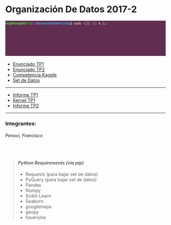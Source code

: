 # Organización De Datos 2017-2

<img src="header.png"></img>


+ [Enunciado TP1](https://docs.google.com/document/d/1XQ0WWPhBURmd5r1Ld2khMsSJymPKYoZd_FUvLHqhkWA/edit "Entrega 25/09")
+ [Enunciado TP2](https://docs.google.com/document/d/1YjoAhQ6mtBps9aauOvNzTMTpFv6I6_I2Y-2xsWDwSrU/edit "Entrega 27/11")
+ [Competencia Kaggle](https://inclass.kaggle.com/c/properati "Properati")
+ [Set de Datos](http://www.properati.com.ar/data/ "Ventas Properati")

___
+ [Informe TP1](https://docs.google.com/document/d/1-1VYZItsWMwpkfpuQdgLBDwoBWiMRaTdPiu01bAYOmM/edit?usp=sharing "Análisis Exploratorio")
+ [Kernel TP1](https://github.com/fpenovi/BArealEstatePricing/blob/master/notebooks/00%20-%20Hello_TP.ipynb "Notebook Análisis Exploratorio")
+ [Informe TP2](https://docs.google.com/document/d/19Rs8SzdZ3O7Q2dRUgmIxvfE0gCrDb9f-HIBK_Js5rQc/edit?usp=sharing "Machine Learning")
___

### Integrantes:
###### Penovi, Francisco

<br>

> #### *Python Requirements (via pip)*
> + Requests (para bajar set de datos)
> + PyQuery (para bajar set de datos)
> + Pandas
> + Numpy
> + Scikit-Learn
> + Seaborn
> + googlemaps
> + geopy
> + haversine
